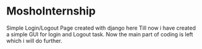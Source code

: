 # MoshoInternship
Simple Login/Logout Page created with django
here Till now i have created a simple GUI for login and Logout task.
Now the main part of coding is left which i will do further.
